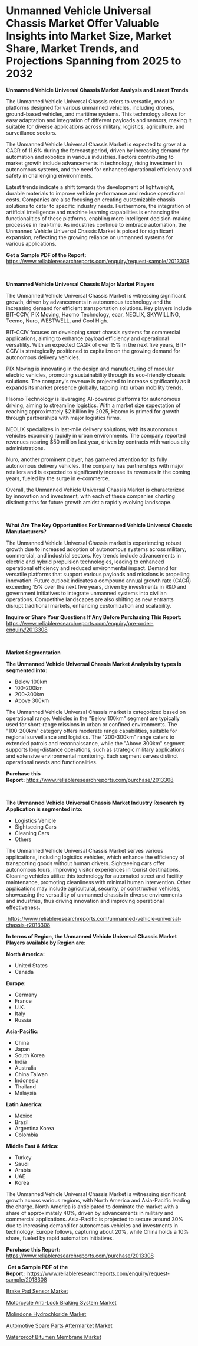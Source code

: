 <p><h1>Unmanned Vehicle Universal Chassis Market Offer Valuable Insights into Market Size, Market Share, Market Trends, and Projections Spanning from 2025 to 2032</h1></p><p><strong>Unmanned Vehicle Universal Chassis Market Analysis and Latest Trends</strong></p>
<p><p>The Unmanned Vehicle Universal Chassis refers to versatile, modular platforms designed for various unmanned vehicles, including drones, ground-based vehicles, and maritime systems. This technology allows for easy adaptation and integration of different payloads and sensors, making it suitable for diverse applications across military, logistics, agriculture, and surveillance sectors.</p><p>The Unmanned Vehicle Universal Chassis Market is expected to grow at a CAGR of 11.6% during the forecast period, driven by increasing demand for automation and robotics in various industries. Factors contributing to market growth include advancements in technology, rising investment in autonomous systems, and the need for enhanced operational efficiency and safety in challenging environments.</p><p>Latest trends indicate a shift towards the development of lightweight, durable materials to improve vehicle performance and reduce operational costs. Companies are also focusing on creating customizable chassis solutions to cater to specific industry needs. Furthermore, the integration of artificial intelligence and machine learning capabilities is enhancing the functionalities of these platforms, enabling more intelligent decision-making processes in real-time. As industries continue to embrace automation, the Unmanned Vehicle Universal Chassis Market is poised for significant expansion, reflecting the growing reliance on unmanned systems for various applications.</p></p>
<p><strong>Get a Sample PDF of the Report:&nbsp;</strong> <a href="https://www.reliableresearchreports.com/enquiry/request-sample/2013308?utm_campaign=12&utm_medium=2&utm_source=Github&utm_content=ia&utm_term=30012025&utm_id=unmanned-vehicle-universal-chassis">https://www.reliableresearchreports.com/enquiry/request-sample/2013308</a></p>
<p>&nbsp;</p>
<p><strong>Unmanned Vehicle Universal Chassis Major Market Players</strong></p>
<p><p>The Unmanned Vehicle Universal Chassis Market is witnessing significant growth, driven by advancements in autonomous technology and the increasing demand for efficient transportation solutions. Key players include BIT-CCIV, PIX Moving, Haomo Technology, ecar, NEOLIX, SKYWILLING, Teemo, Nuro, WESTWELL, and Cool High.</p><p>BIT-CCIV focuses on developing smart chassis systems for commercial applications, aiming to enhance payload efficiency and operational versatility. With an expected CAGR of over 15% in the next five years, BIT-CCIV is strategically positioned to capitalize on the growing demand for autonomous delivery vehicles.</p><p>PIX Moving is innovating in the design and manufacturing of modular electric vehicles, promoting sustainability through its eco-friendly chassis solutions. The company's revenue is projected to increase significantly as it expands its market presence globally, tapping into urban mobility trends.</p><p>Haomo Technology is leveraging AI-powered platforms for autonomous driving, aiming to streamline logistics. With a market size expectation of reaching approximately $2 billion by 2025, Haomo is primed for growth through partnerships with major logistics firms.</p><p>NEOLIX specializes in last-mile delivery solutions, with its autonomous vehicles expanding rapidly in urban environments. The company reported revenues nearing $50 million last year, driven by contracts with various city administrations.</p><p>Nuro, another prominent player, has garnered attention for its fully autonomous delivery vehicles. The company has partnerships with major retailers and is expected to significantly increase its revenues in the coming years, fueled by the surge in e-commerce.</p><p>Overall, the Unmanned Vehicle Universal Chassis Market is characterized by innovation and investment, with each of these companies charting distinct paths for future growth amidst a rapidly evolving landscape.</p></p>
<p>&nbsp;</p>
<p><strong>What Are The Key Opportunities For Unmanned Vehicle Universal Chassis Manufacturers?</strong></p>
<p><p>The Unmanned Vehicle Universal Chassis market is experiencing robust growth due to increased adoption of autonomous systems across military, commercial, and industrial sectors. Key trends include advancements in electric and hybrid propulsion technologies, leading to enhanced operational efficiency and reduced environmental impact. Demand for versatile platforms that support various payloads and missions is propelling innovation. Future outlook indicates a compound annual growth rate (CAGR) exceeding 15% over the next five years, driven by investments in R&D and government initiatives to integrate unmanned systems into civilian operations. Competitive landscapes are also shifting as new entrants disrupt traditional markets, enhancing customization and scalability.</p></p>
<p><strong>Inquire or Share Your Questions If Any Before Purchasing This Report:</strong> <a href="https://www.reliableresearchreports.com/enquiry/pre-order-enquiry/2013308?utm_campaign=12&utm_medium=2&utm_source=Github&utm_content=ia&utm_term=30012025&utm_id=unmanned-vehicle-universal-chassis">https://www.reliableresearchreports.com/enquiry/pre-order-enquiry/2013308</a></p>
<p>&nbsp;</p>
<p><strong>Market Segmentation</strong></p>
<p><strong>The Unmanned Vehicle Universal Chassis Market Analysis by types is segmented into:</strong></p>
<p><ul><li>Below 100km</li><li>100-200km</li><li>200-300km</li><li>Above 300km</li></ul></p>
<p><p>The Unmanned Vehicle Universal Chassis market is categorized based on operational range. Vehicles in the "Below 100km" segment are typically used for short-range missions in urban or confined environments. The "100-200km" category offers moderate range capabilities, suitable for regional surveillance and logistics. The "200-300km" range caters to extended patrols and reconnaissance, while the "Above 300km" segment supports long-distance operations, such as strategic military applications and extensive environmental monitoring. Each segment serves distinct operational needs and functionalities.</p></p>
<p><strong>Purchase this Report:&nbsp;</strong><a href="https://www.reliableresearchreports.com/purchase/2013308?utm_campaign=12&utm_medium=2&utm_source=Github&utm_content=ia&utm_term=30012025&utm_id=unmanned-vehicle-universal-chassis">https://www.reliableresearchreports.com/purchase/2013308</a></p>
<p>&nbsp;</p>
<p><strong>The Unmanned Vehicle Universal Chassis Market Industry Research by Application is segmented into:</strong></p>
<p><ul><li>Logistics Vehicle</li><li>Sightseeing Cars</li><li>Cleaning Cars</li><li>Others</li></ul></p>
<p><p>The Unmanned Vehicle Universal Chassis Market serves various applications, including logistics vehicles, which enhance the efficiency of transporting goods without human drivers. Sightseeing cars offer autonomous tours, improving visitor experiences in tourist destinations. Cleaning vehicles utilize this technology for automated street and facility maintenance, promoting cleanliness with minimal human intervention. Other applications may include agricultural, security, or construction vehicles, showcasing the versatility of unmanned chassis in diverse environments and industries, thus driving innovation and improving operational effectiveness.</p></p>
<p><a href="https://www.reliableresearchreports.com/unmanned-vehicle-universal-chassis-r2013308?utm_campaign=12&utm_medium=2&utm_source=Github&utm_content=ia&utm_term=30012025&utm_id=unmanned-vehicle-universal-chassis">&nbsp;https://www.reliableresearchreports.com/unmanned-vehicle-universal-chassis-r2013308</a></p>
<p><strong>In terms of Region, the Unmanned Vehicle Universal Chassis Market Players available by Region are:</strong></p>
<p>
    <p> <strong> North America: </strong>
        <ul>
            <li>United States</li>
            <li>Canada</li>
        </ul>
        </p> 
    <p> <strong> Europe: </strong>
        <ul>
            <li>Germany</li>
            <li>France</li>
            <li>U.K.</li>
            <li>Italy</li>
            <li>Russia</li>
        </ul>
        </p> 
    <p> <strong> Asia-Pacific: </strong>
        <ul>
            <li>China</li>
            <li>Japan</li>
            <li>South Korea</li>
            <li>India</li>
            <li>Australia</li>
            <li>China Taiwan</li>
            <li>Indonesia</li>
            <li>Thailand</li>
            <li>Malaysia</li>
        </ul>
        </p> 
    <p> <strong> Latin America: </strong>
        <ul>
            <li>Mexico</li>
            <li>Brazil</li>
            <li>Argentina Korea</li>
            <li>Colombia</li>
        </ul>
        </p> 
    <p> <strong> Middle East & Africa: </strong>
        <ul>
            <li>Turkey</li>
            <li>Saudi</li>
            <li>Arabia</li>
            <li>UAE</li>
            <li>Korea</li>
        </ul>
    </p>
    </p>
<p><p>The Unmanned Vehicle Universal Chassis Market is witnessing significant growth across various regions, with North America and Asia-Pacific leading the charge. North America is anticipated to dominate the market with a share of approximately 40%, driven by advancements in military and commercial applications. Asia-Pacific is projected to secure around 30% due to increasing demand for autonomous vehicles and investments in technology. Europe follows, capturing about 20%, while China holds a 10% share, fueled by rapid automation initiatives.</p></p>
<p><strong>Purchase this Report: </strong><a href="https://www.reliableresearchreports.com/purchase/2013308?utm_campaign=12&utm_medium=2&utm_source=Github&utm_content=ia&utm_term=30012025&utm_id=unmanned-vehicle-universal-chassis">https://www.reliableresearchreports.com/purchase/2013308</a></p>
<p>&nbsp;<strong>Get a Sample PDF of the Report:&nbsp;&nbsp;</strong><a href="https://www.reliableresearchreports.com/enquiry/request-sample/2013308?utm_campaign=12&utm_medium=2&utm_source=Github&utm_content=ia&utm_term=30012025&utm_id=unmanned-vehicle-universal-chassis">https://www.reliableresearchreports.com/enquiry/request-sample/2013308</a></p>
<p><strong></strong></p>
<p><p><a href="https://www.linkedin.com/pulse/market-growth-revenue-projections-brake-pad-sensor-nf9lc?utm_campaign=12&utm_medium=2&utm_source=Github&utm_content=ia&utm_term=30012025&utm_id=unmanned-vehicle-universal-chassis">Brake Pad Sensor Market</a></p><p><a href="https://www.linkedin.com/pulse/11-growth-expected-motorcycle-anti-lock-braking-system-market-sdlbf?utm_campaign=12&utm_medium=2&utm_source=Github&utm_content=ia&utm_term=30012025&utm_id=unmanned-vehicle-universal-chassis">Motorcycle Anti-Lock Braking System Market</a></p><p><a href="https://github.com/vitrilaoire/Market-Research-Report-List-1/blob/main/molindone-hydrochloride-market.md?utm_campaign=12&utm_medium=2&utm_source=Github&utm_content=ia&utm_term=30012025&utm_id=unmanned-vehicle-universal-chassis">Molindone Hydrochloride Market</a></p><p><a href="https://www.linkedin.com/pulse/global-automotive-spare-parts-aftermarket-markets-growth-ltlzf?utm_campaign=12&utm_medium=2&utm_source=Github&utm_content=ia&utm_term=30012025&utm_id=unmanned-vehicle-universal-chassis">Automotive Spare Parts Aftermarket Market</a></p><p><a href="https://github.com/ramraomeyie/Market-Research-Report-List-1/blob/main/waterproof-bitumen-membrane-market.md?utm_campaign=12&utm_medium=2&utm_source=Github&utm_content=ia&utm_term=30012025&utm_id=unmanned-vehicle-universal-chassis">Waterproof Bitumen Membrane Market</a></p></p>